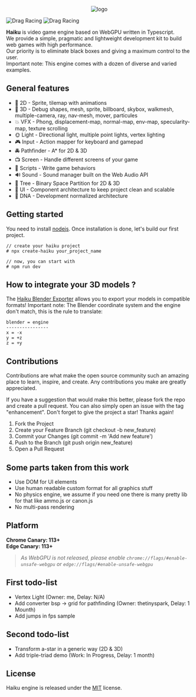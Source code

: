 <p align="center">
    <img src="https://raw.githubusercontent.com/jay19240/WebStationX/main/public/textures/banner.jpg" alt="logo"/>
</p>

![Drag Racing](https://img.shields.io/badge/lang-typescript-f39f37) ![Drag Racing](https://img.shields.io/badge/version-1.0.7-blue)

**Haiku** is video game engine based on WebGPU written in Typescript.   
We provide a simple, pragmatic and lightweight development kit to build web games with high performance.  
Our priority is to eliminate black boxes and giving a maximum control to the user.  
Important note: This engine comes with a dozen of diverse and varied examples.

## General features
- 👾 2D - Sprite, tilemap with animations
- 🧊 3D - Debug shapes, mesh, sprite, billboard, skybox, walkmesh, multiple-camera, ray, nav-mesh, mover, particules
- 💥 VFX - Phong, displacement-map, normal-map, env-map, specularity-map, texture scrolling
- 🌞 Light - Directional light, multiple point lights, vertex lighting
- 🎮 Input - Action mapper for keyboard and gamepad
- 🚔 Pathfinder - A* for 2D & 3D
- 📺 Screen - Handle different screens of your game
- 📜 Scripts - Write game behaviors
- 🔊 Sound - Sound manager built on the Web Audio API
- 🌳 Tree - Binary Space Partition for 2D & 3D
- 🎨 UI - Component architecture to keep project clean and scalable
- 🌆 DNA - Development normalized architecture

## Getting started
You need to install [nodejs](https://nodejs.org/en/download/). 
Once installation is done, let's build our first project.     

```
// create your haiku project
# npx create-haiku your_project_name

// now, you can start with
# npm run dev
```

## How to integrate your 3D models ?
The [Haiku Blender Exporter](https://github.com/jay19240/Haiku-Blender-Exporter) allows you to export your models in compatible formats!
Important note: The Blender coordinate system and the engine don't match, this is the rule to translate:  
```
blender = engine
----------------
x = -x
y = +z
z = +y
```

## Contributions
Contributions are what make the open source community such an amazing place to learn, inspire, and create. Any contributions you make are greatly appreciated.

If you have a suggestion that would make this better, please fork the repo and create a pull request. You can also simply open an issue with the tag "enhancement". Don't forget to give the project a star! Thanks again!    

1. Fork the Project
2. Create your Feature Branch (git checkout -b new_feature)
3. Commit your Changes (git commit -m 'Add new feature')
4. Push to the Branch (git push origin new_feature)
5. Open a Pull Request

## Some parts taken from this work
- Use DOM for UI elements
- Use human readable custom format for all graphics stuff
- No physics engine, we assume if you need one there is many pretty lib for that like ammo.js or canon.js
- No multi-pass rendering

## Platform
**Chrome Canary: 113+**  
**Edge Canary: 113+**

> *As WebGPU is not released, please enable `chrome://flags/#enable-unsafe-webgpu` or `edge://flags/#enable-unsafe-webgpu`*

## First todo-list
- Vertex Light (Owner: me, Delay: N/A)
- Add converter bsp -> grid for pathfinding (Owner: thetinyspark, Delay: 1 Mounth)
- Add jumps in fps sample

## Second todo-list
- Transform a-star in a generic way (2D & 3D)
- Add triple-triad demo (Work: In Progress, Delay: 1 month)

## License 
Haiku engine is released under the [MIT](https://opensource.org/licenses/MIT) license. 